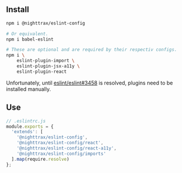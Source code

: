 ## Install

```sh
npm i @nighttrax/eslint-config

# Or equivalent.
npm i babel-eslint

# These are optional and are required by their respectiv configs.
npm i \
    eslint-plugin-import \
    eslint-plugin-jsx-a11y \
    eslint-plugin-react
```

Unfortunately, until
[eslint/eslint#3458](https://github.com/eslint/eslint/issues/3458) is resolved,
plugins need to be installed manually.


## Use

```js
// .eslintrc.js
module.exports = {
  'extends': [
    '@nighttrax/eslint-config',
    '@nighttrax/eslint-config/react',
    '@nighttrax/eslint-config/react-a11y',
    '@nighttrax/eslint-config/imports'
  ].map(require.resolve)
};
```
